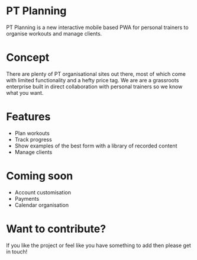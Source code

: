 # PT Planning

PT Planning is a new interactive mobile based PWA for personal trainers to organise workouts and manage clients.


# Concept

There are plenty of PT organisational sites out there, most of which come with limited functionality and a hefty price tag. 
We are are a grassroots enterprise built in direct collaboration with personal trainers so we know what you want. 

# Features

- Plan workouts
- Track progress
- Show examples of the best form with a library of recorded content
- Manage clients

# Coming soon

- Account customisation
- Payments
- Calendar organisation


# Want to contribute?

If you like the project or feel like you have something to add then please get in touch!
